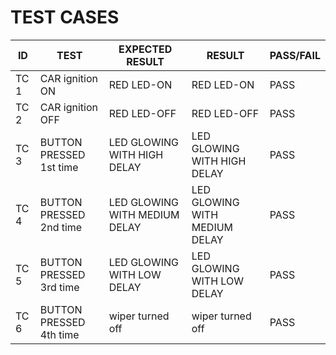 # TEST CASES

|  ID  | TEST | EXPECTED RESULT | RESULT  | PASS/FAIL |
| ---- | ----------- | --------------- | ------  | --------- |
| TC 1 |  CAR ignition ON  |  RED LED-ON  |  RED LED-ON | PASS  |
| TC 2 |  CAR ignition OFF   |  RED LED-OFF  |  RED LED-OFF | PASS  |
| TC 3 |  BUTTON PRESSED 1st time  | LED GLOWING WITH HIGH DELAY | LED GLOWING WITH HIGH DELAY | PASS  |
| TC 4 |  BUTTON PRESSED 2nd time  | LED GLOWING WITH MEDIUM DELAY | LED GLOWING WITH MEDIUM DELAY | PASS  |
| TC 5 |  BUTTON PRESSED 3rd time  | LED GLOWING WITH LOW DELAY | LED GLOWING WITH LOW DELAY | PASS  | 
| TC 6 |  BUTTON PRESSED 4th time  | wiper turned off | wiper turned off | PASS  | 

